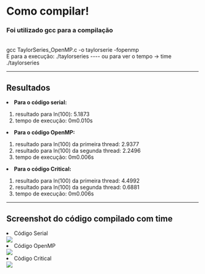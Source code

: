 <h1>Como compilar!</h1>
<h3>Foi utilizado gcc para a compilação</h3>
<br>gcc TaylorSeries_OpenMP.c -o taylorserie -fopenmp
<br>E para a execução: ./taylorseries ---- ou para ver o tempo -> time ./taylorseries

***

<h2>Resultados</h2>
<li><b>Para o código serial: </b></li>
  <ol><li>resultado para ln(100): 5.1873</li>
  <li>tempo de execução: 0m0.010s</li></ol>
  
<li><b>Para o código OpenMP: </b></li>
  <ol><li>resultado para ln(100) da primeira thread: 2.9377</li>
  <li>resultado para ln(100) da segunda thread: 2.2496</li>
  <li>tempo de execução: 0m0.006s</li></ol>

<li><b>Para o código Critical: </b></li>
  <ol><li>resultado para ln(100) da primeira thread: 4.4992</li>
  <li>resultado para ln(100) da segunda thread: 0.6881</li>
  <li>tempo de execução: 0m0.006s</li></ol>
  
  ***
  
  <h2>Screenshot do código compilado com time</h2>
  <li>Código Serial</li>
  <img src="https://cdn.discordapp.com/attachments/534542243701456896/975162785472323644/unknown.png"></img>
  <li>Código OpenMP</li>
  <img src="https://cdn.discordapp.com/attachments/534542243701456896/975163203690565692/unknown.png"></img>
  <li>Còdigo Critical</li>
  <img src="https://cdn.discordapp.com/attachments/534542243701456896/975197399666524170/unknown.png"></img>
